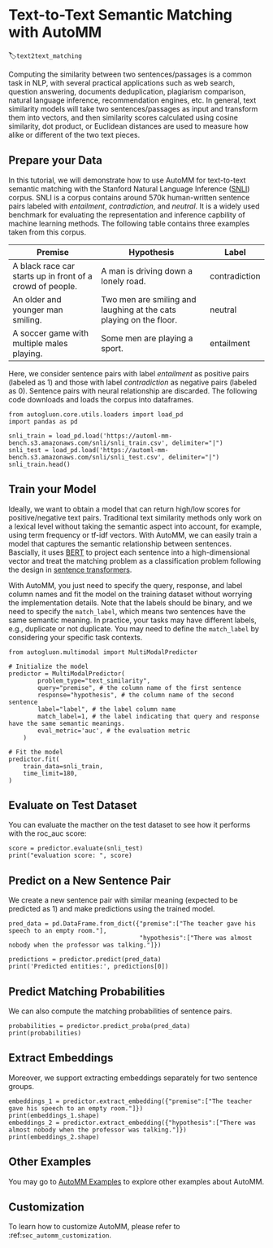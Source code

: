# Text-to-Text Semantic Matching with AutoMM 
:label:`text2text_matching`

Computing the similarity between two sentences/passages is a common task in NLP, with several practical applications such as web search, question answering, documents deduplication, plagiarism comparison, natural language inference, recommendation engines, etc. In general, text similarity models will take two sentences/passages as input and transform them into vectors, and then similarity scores calculated using cosine similarity, dot product, or Euclidean distances are used to measure how alike or different of the two text pieces. 

## Prepare your Data
In this tutorial, we will demonstrate how to use AutoMM for text-to-text semantic matching with the Stanford Natural Language Inference ([SNLI](https://nlp.stanford.edu/projects/snli/)) corpus. SNLI is a corpus contains around 570k human-written sentence pairs labeled with *entailment*, *contradiction*, and *neutral*. It is a widely used benchmark for evaluating the representation and inference capbility of machine learning methods. The following table contains three examples taken from this corpus.

| Premise                                                   | Hypothesis                                                           | Label         |
|-----------------------------------------------------------|----------------------------------------------------------------------|---------------|
| A black race car starts up in front of a crowd of people. | A man is driving down a lonely road.                                 | contradiction |
|  An older and younger man smiling.                        | Two men are smiling and laughing at the cats playing on the   floor. | neutral       |
| A soccer game with multiple males playing.                | Some men are playing a sport.                                        | entailment    |

Here, we consider sentence pairs with label *entailment* as positive pairs (labeled as 1) and those with label *contradiction* as negative pairs (labeled as 0). Sentence pairs with neural relationship are discarded. The following code downloads and loads the corpus into dataframes.

```{.python .input}
from autogluon.core.utils.loaders import load_pd
import pandas as pd

snli_train = load_pd.load('https://automl-mm-bench.s3.amazonaws.com/snli/snli_train.csv', delimiter="|")
snli_test = load_pd.load('https://automl-mm-bench.s3.amazonaws.com/snli/snli_test.csv', delimiter="|")
snli_train.head()
```

## Train your Model

Ideally, we want to obtain a model that can return high/low scores for positive/negative text pairs. Traditional text similarity methods only work on a lexical level without taking the semantic aspect into account, for example, using term frequency or tf-idf vectors. With AutoMM, we can easily train a model that captures the semantic relationship between sentences. Bascially, it uses [BERT](https://arxiv.org/abs/1810.04805) to project each sentence into a high-dimensional vector and treat the matching problem as a classification problem following the design in [sentence transformers](https://www.sbert.net/). 

With AutoMM, you just need to specify the query, response, and label column names and fit the model on the training dataset without worrying the implementation details. Note that the labels should be binary, and we need to specify the `match_label`, which means two sentences have the same semantic meaning. In practice, your tasks may have different labels, e.g., duplicate or not duplicate. You may need to define the `match_label` by considering your specific task contexts.

```{.python .input}
from autogluon.multimodal import MultiModalPredictor

# Initialize the model
predictor = MultiModalPredictor(
        problem_type="text_similarity",
        query="premise", # the column name of the first sentence
        response="hypothesis", # the column name of the second sentence
        label="label", # the label column name
        match_label=1, # the label indicating that query and response have the same semantic meanings.
        eval_metric='auc', # the evaluation metric
    )

# Fit the model
predictor.fit(
    train_data=snli_train,
    time_limit=180,
)
```

## Evaluate on Test Dataset
You can evaluate the macther on the test dataset to see how it performs with the roc_auc score:

```{.python .input}
score = predictor.evaluate(snli_test)
print("evaluation score: ", score)
```

## Predict on a New Sentence Pair
We create a new sentence pair with similar meaning (expected to be predicted as $1$) and make predictions using the trained model.
```{.python .input}
pred_data = pd.DataFrame.from_dict({"premise":["The teacher gave his speech to an empty room."], 
                                    "hypothesis":["There was almost nobody when the professor was talking."]})

predictions = predictor.predict(pred_data)
print('Predicted entities:', predictions[0])
```

## Predict Matching Probabilities
We can also compute the matching probabilities of sentence pairs.
```{.python .input}
probabilities = predictor.predict_proba(pred_data)
print(probabilities)
```

## Extract Embeddings
Moreover, we support extracting embeddings separately for two sentence groups.
```{.python .input}
embeddings_1 = predictor.extract_embedding({"premise":["The teacher gave his speech to an empty room."]})
print(embeddings_1.shape)
embeddings_2 = predictor.extract_embedding({"hypothesis":["There was almost nobody when the professor was talking."]})
print(embeddings_2.shape)
```


## Other Examples

You may go to [AutoMM Examples](https://github.com/autogluon/autogluon/tree/master/examples/automm) to explore other examples about AutoMM.


## Customization

To learn how to customize AutoMM, please refer to :ref:`sec_automm_customization`.



